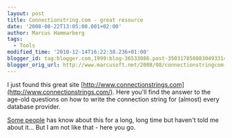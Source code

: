 ```yaml
---
layout: post
title: Connectionstring.com - great resource
date: '2008-08-22T13:05:00.001+02:00'
author: Marcus Hammarberg
tags:
  - Tools
modified_time: '2010-12-14T16:22:38.236+01:00'
blogger_id: tag:blogger.com,1999:blog-36533086.post-3503178580830493314
blogger_orig_url: http://www.marcusoft.net/2008/08/connectionstringcom-great-resource.html
---
```


I just found this great site
[http://www.connectionstrings.com](http://www.connectionstrings.com/).
Here you'll find the answer to the age-old questions
on how to write the connection string for (almost)
every database provider.

[Some people](http://www.blogger.com/profile/06485708514192583267) has
know about this for a long, long time but haven't told me about it...
But I am not like that - here you go.
